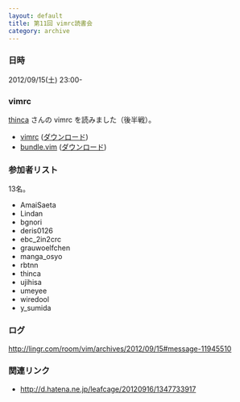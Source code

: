 ```yaml
---
layout: default
title: 第11回 vimrc読書会
category: archive
---
```


### 日時
2012/09/15(土) 23:00-

### vimrc
[thinca](https://github.com/thinca) さんの vimrc を読みました（後半戦）。

- [vimrc](https://gist.github.com/3666285) ([ダウンロード](https://raw.github.com/gist/3666285/84069c169c6c683ed89212ed048323c5c116bef1/vimrc))
- [bundle.vim](https://gist.github.com/3675965) ([ダウンロード](https://raw.github.com/gist/3675965/5739da5abedef838ed49b8328d9b29e3dd78bed4/bundle.vim))

### 参加者リスト

13名。

- AmaiSaeta
- Lindan
- bgnori
- deris0126
- ebc_2in2crc
- grauwoelfchen
- manga_osyo
- rbtnn
- thinca
- ujihisa
- umeyee
- wiredool
- y_sumida

### ログ
<http://lingr.com/room/vim/archives/2012/09/15#message-11945510>

### 関連リンク
- <http://d.hatena.ne.jp/leafcage/20120916/1347733917>
